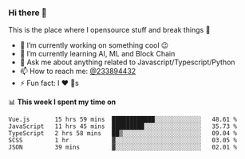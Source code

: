 ### Hi there 👋

<!--
**a233894432/a233894432** is a ✨ _special_ ✨ repository because its `README.md` (this file) appears on your GitHub profile.

Here are some ideas to get you started:

- 🔭 I’m currently working on ...
- 🌱 I’m currently learning ...
- 👯 I’m looking to collaborate on ...
- 🤔 I’m looking for help with ...
- 💬 Ask me about ...
- 📫 How to reach me: ...
- 😄 Pronouns: ...
- ⚡ Fun fact: ...
-->
 
 
This is the place where I opensource stuff and break things :rofl:

- 🔭 I’m currently working on something cool :wink:
- 🌱 I’m currently learning AI, ML and Block Chain
- 💬 Ask me about anything related to Javascript/Typescript/Python
- 📫 How to reach me: [@233894432](https://twitter.com/233894432)
- ⚡ Fun fact: I :heart: :dog:s

📊 **This week I spent my time on**
<!--START_SECTION:waka-->
```text
Vue.js       15 hrs 59 mins  ████████████░░░░░░░░░░░░░   48.61 % 
JavaScript   11 hrs 45 mins  █████████░░░░░░░░░░░░░░░░   35.73 % 
TypeScript   2 hrs 58 mins   ██▒░░░░░░░░░░░░░░░░░░░░░░   09.04 % 
SCSS         1 hr            ▓░░░░░░░░░░░░░░░░░░░░░░░░   03.05 % 
JSON         39 mins         ▓░░░░░░░░░░░░░░░░░░░░░░░░   02.01 % 
```
<!--END_SECTION:waka-->
